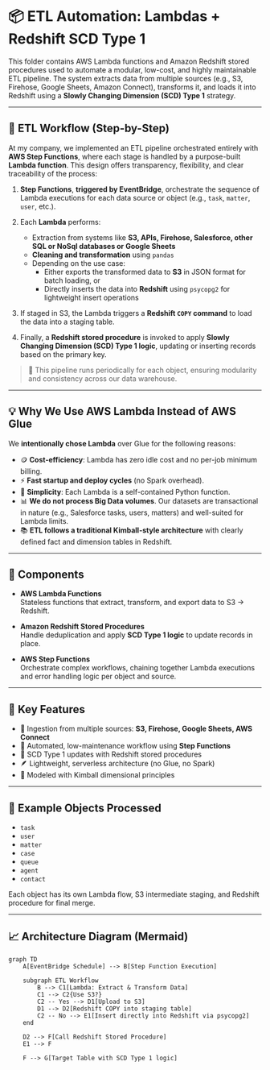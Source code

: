 # 📦 ETL Automation: Lambdas + Redshift SCD Type 1

This folder contains AWS Lambda functions and Amazon Redshift stored procedures used to automate a modular, low-cost, and highly maintainable ETL pipeline. The system extracts data from multiple sources (e.g., S3, Firehose, Google Sheets, Amazon Connect), transforms it, and loads it into Redshift using a **Slowly Changing Dimension (SCD) Type 1** strategy.

---

## 🔁 ETL Workflow (Step-by-Step)

At my company, we implemented an ETL pipeline orchestrated entirely with **AWS Step Functions**, where each stage is handled by a purpose-built **Lambda function**. This design offers transparency, flexibility, and clear traceability of the process:

1. **Step Functions**, **triggered by EventBridge**, orchestrate the sequence of Lambda executions for each data source or object (e.g., `task`, `matter`, `user`, etc.).

2. Each **Lambda** performs:
   - Extraction from systems like **S3, APIs, Firehose, Salesforce, other SQL or NoSql databases or Google Sheets**
   - **Cleaning and transformation** using `pandas`
   - Depending on the use case:
     - Either exports the transformed data to **S3** in JSON format for batch loading, or  
     - Directly inserts the data into **Redshift** using `psycopg2` for lightweight insert operations

3. If staged in S3, the Lambda triggers a **Redshift `COPY` command** to load the data into a staging table.

4. Finally, a **Redshift stored procedure** is invoked to apply **Slowly Changing Dimension (SCD) Type 1 logic**, updating or inserting records based on the primary key.

> 🔄 This pipeline runs periodically for each object, ensuring modularity and consistency across our data warehouse.

---

## 💡 Why We Use AWS Lambda Instead of AWS Glue

We **intentionally chose Lambda** over Glue for the following reasons:

- 🪙 **Cost-efficiency**: Lambda has zero idle cost and no per-job minimum billing.
- ⚡ **Fast startup and deploy cycles** (no Spark overhead).
- 🧩 **Simplicity**: Each Lambda is a self-contained Python function.
- 📊 **We do not process Big Data volumes**. Our datasets are transactional in nature (e.g., Salesforce tasks, users, matters) and well-suited for Lambda limits.
- 📚 **ETL follows a traditional Kimball-style architecture** with clearly defined fact and dimension tables in Redshift.

---

## 🔧 Components

- **AWS Lambda Functions**  
  Stateless functions that extract, transform, and export data to S3 → Redshift.

- **Amazon Redshift Stored Procedures**  
  Handle deduplication and apply **SCD Type 1 logic** to update records in place.

- **AWS Step Functions**  
  Orchestrate complex workflows, chaining together Lambda executions and error handling logic per object and source.

---

## 🚀 Key Features

- 🔗 Ingestion from multiple sources: **S3, Firehose, Google Sheets, AWS Connect**
- 🔄 Automated, low-maintenance workflow using **Step Functions**
- 🧠 SCD Type 1 updates with Redshift stored procedures
- 🪶 Lightweight, serverless architecture (no Glue, no Spark)
- 📐 Modeled with Kimball dimensional principles

---

## 📌 Example Objects Processed

- `task`
- `user`
- `matter`
- `case`
- `queue`
- `agent`
- `contact`

Each object has its own Lambda flow, S3 intermediate staging, and Redshift procedure for final merge.

---

## 📈 Architecture Diagram (Mermaid)

```mermaid
graph TD
    A[EventBridge Schedule] --> B[Step Function Execution]

    subgraph ETL Workflow
        B --> C1[Lambda: Extract & Transform Data]
        C1 --> C2{Use S3?}
        C2 -- Yes --> D1[Upload to S3]
        D1 --> D2[Redshift COPY into staging table]
        C2 -- No --> E1[Insert directly into Redshift via psycopg2]
    end

    D2 --> F[Call Redshift Stored Procedure]
    E1 --> F

    F --> G[Target Table with SCD Type 1 logic]


